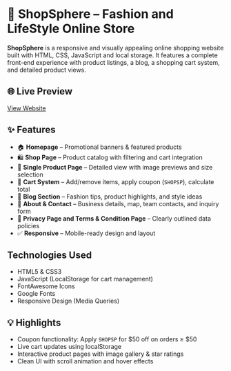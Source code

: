 # 🛒 ShopSphere – Fashion and LifeStyle Online Store

**ShopSphere** is a responsive and visually appealing online shopping website built with HTML, CSS, JavaScript and local storage. It features a complete front-end experience with product listings, a blog, a shopping cart system, and detailed product views.

## 🌐 Live Preview
[View Website](https://swaminathan02.github.io/ShopSphere--Fashion-and-LifeStyle-Online-Store/)

## ✨ Features
- 🏠 **Homepage** – Promotional banners & featured products  
- 🛍️ **Shop Page** – Product catalog with filtering and cart integration  
- 📄 **Single Product Page** – Detailed view with image previews and size selection  
- 🛒 **Cart System** – Add/remove items, apply coupon (`SHOPSP`), calculate total  
- 📰 **Blog Section** – Fashion tips, product highlights, and style ideas  
- 🙋 **About & Contact** – Business details, map, team contacts, and inquiry form  
- 🔐 **Privacy Page and Terms & Condition Page** – Clearly outlined data policies
- ✅ **Responsive** – Mobile-ready design and layout  

## Technologies Used
- HTML5 & CSS3  
- JavaScript (LocalStorage for cart management)  
- FontAwesome Icons  
- Google Fonts  
- Responsive Design (Media Queries)

## 💡 Highlights
- Coupon functionality: Apply `SHOPSP` for $50 off on orders ≥ $50  
- Live cart updates using localStorage  
- Interactive product pages with image gallery & star ratings  
- Clean UI with scroll animation and hover effects
